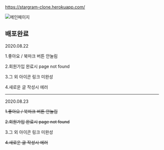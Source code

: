 
<https://stargram-clone.herokuapp.com/>

![메인페이지](https://t1.daumcdn.net/cfile/tistory/99C1B1355F34211B01?download)

## 배포완료 

2020.08.22

1.좋아요 / 북마크 버튼 안눌림

2.회원가입 완료시 page not found
 
3.그 외 아이콘 링크 미완성

4.새로운 글 작성시 에러
<hr>

2020.08.23

~~1.좋아요 / 북마크 버튼 안눌림~~ 

~~2.회원가입 완료시 page not found~~
 
3.그 외 아이콘 링크 미완성

~~4.새로운 글 작성시 에러~~
